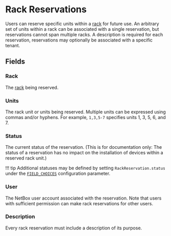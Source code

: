 # Rack Reservations

Users can reserve specific units within a [rack](./rackreservation.md) for future use. An arbitrary set of units within a rack can be associated with a single reservation, but reservations cannot span multiple racks. A description is required for each reservation, reservations may optionally be associated with a specific tenant.

## Fields

### Rack

The [rack](./rack.md) being reserved.

### Units

The rack unit or units being reserved. Multiple units can be expressed using commas and/or hyphens. For example, `1,3,5-7` specifies units 1, 3, 5, 6, and 7.

### Status

The current status of the reservation. (This is for documentation only: The status of a reservation has no impact on the installation of devices within a reserved rack unit.)

!!! tip
    Additional statuses may be defined by setting `RackReservation.status` under the [`FIELD_CHOICES`](../../configuration/data-validation.md#field_choices) configuration parameter.

### User

The NetBox user account associated with the reservation. Note that users with sufficient permission can make rack reservations for other users.

### Description

Every rack reservation must include a description of its purpose.
